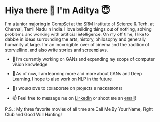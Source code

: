 # Hiya there 👋 I'm Aditya 😇

<!--
**adityashukzy/adityashukzy** is a ✨ _special_ ✨ repository because its `README.md` (this file) appears on your GitHub profile.

Here are some ideas to get you started:
-->

I'm a junior majoring in CompSci at the SRM Institute of Science & Tech. at Chennai, Tamil Nadu in India. I love building things out of nothing, solving problems and working with artificial intelligence. On my off time, I like to dabble in ideas surrounding the arts, history, philosophy and generally humanity at large. I'm an incorrigible lover of cinema and the tradition of storytelling, and also write stories and screenplays.

- 🔭 I’m currently working on GANs and expanding my scope of computer vision knowledge.

- 🌱 As of now, I am learning more and more about GANs and Deep Learning. I hope to also work on NLP in the future.

- 👯 I would love to collaborate on projects & hackathons!

- 📫 Feel free to message me on [LinkedIn](http://linkedin.com/in/aditya-shukla-975940188/) or shoot me an [email](mailto:adityashukzy@gmail.com)!

P.S. : My three favorite movies of all time are Call Me By Your Name, Fight Club and Good Will Hunting!
